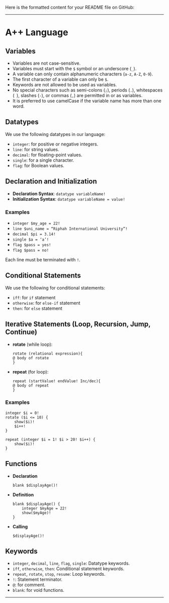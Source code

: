 Here is the formatted content for your README file on GitHub:

---

# A++ Language

## Variables
- Variables are not case-sensitive.
- Variables must start with the `$` symbol or an underscore (`_`).
- A variable can only contain alphanumeric characters (`a-z`, `A-Z`, `0-9`).
- The first character of a variable can only be `$`.
- Keywords are not allowed to be used as variables.
- No special characters such as semi-colons (`;`), periods (`.`), whitespaces (` `), slashes (`-`), or commas (`,`) are permitted in or as variables.
- It is preferred to use camelCase if the variable name has more than one word.

## Datatypes
We use the following datatypes in our language:
- `integer`: for positive or negative integers.
- `line`: for string values.
- `decimal`: for floating-point values.
- `single`: for a single character.
- `flag`: for Boolean values.

## Declaration and Initialization
- **Declaration Syntax**: `datatype variableName!`
- **Initialization Syntax**: `datatype variableName = value!`

### Examples
- `integer $my_age = 22!`
- `line $uni_name = “Riphah International University”!`
- `decimal $pi = 3.14!`
- `single $a = ‘a’!`
- `flag $pass = yes!`
- `flag $pass = no!`

Each line must be terminated with `!`.

## Conditional Statements
We use the following for conditional statements:
- `iff`: for `if` statement
- `otherwise`: for `else-if` statement
- `then`: for `else` statement

## Iterative Statements (Loop, Recursion, Jump, Continue)
- **rotate** (while loop):
  ``` 
  rotate (relational expression){      
  @ body of rotate 
  }
  ```
- **repeat** (for loop):
  ```
  repeat (startValue! endValue! Inc/dec){ 
  @ body of repeat
  }
  ```

### Examples
```
integer $i = 0!
rotate ($i <= 10) {
    show($i)!
    $i++!
}

repeat (integer $i = 1! $i > 20! $i++) {
    show($i)!
}
```

## Functions
- **Declaration**
  ```
  blank $displayAge()!
  ```

- **Definition**
  ```
  blank $displayAge() {
      integer $myAge = 22!
      show($myAge)!
  }
  ```

- **Calling**
  ```
  $displayAge()!
  ```

## Keywords
- `integer`, `decimal`, `line`, `flag`, `single`: Datatype keywords.
- `iff`, `otherwise`, `then`: Conditional statement keywords.
- `repeat`, `rotate`, `stop`, `resume`: Loop keywords.
- `!`: Statement terminator.
- `@`: for comment.
- `blank`: for void functions.

---

